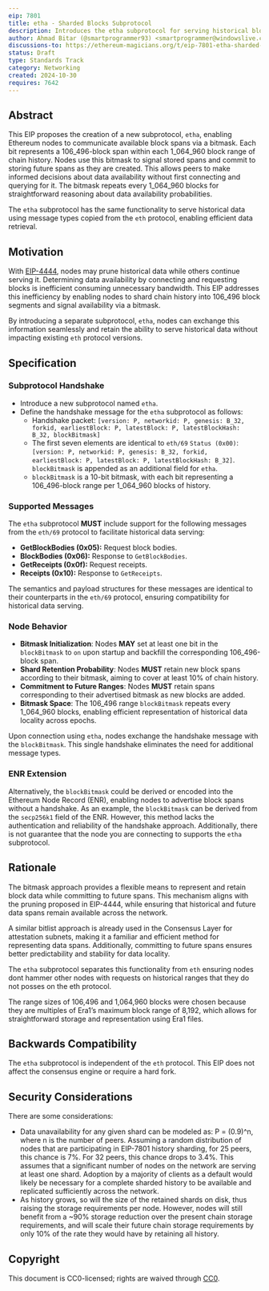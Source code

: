 ```yaml
---
eip: 7801
title: etha - Sharded Blocks Subprotocol
description: Introduces the etha subprotocol for serving historical blocks data.
author: Ahmad Bitar (@smartprogrammer93) <smartprogrammer@windowslive.com>, Giulio Rebuffo (@Giulio2002), Gary Schulte (@garyschulte) <garyschulte@gmail.com>
discussions-to: https://ethereum-magicians.org/t/eip-7801-etha-sharded-blocks-subprotocol/21507
status: Draft
type: Standards Track
category: Networking
created: 2024-10-30
requires: 7642
---
```


## Abstract

This EIP proposes the creation of a new subprotocol, `etha`, enabling Ethereum nodes to communicate available block spans via a bitmask. Each bit represents a 106_496-block span within each 1_064_960 block range of chain history. Nodes use this bitmask to signal stored spans and commit to storing future spans as they are created. This allows peers to make informed decisions about data availability without first connecting and querying for it. The bitmask repeats every 1_064_960 blocks for straightforward reasoning about data availability probabilities.

The `etha` subprotocol has the same functionality to serve historical data using message types copied from the `eth` protocol, enabling efficient data retrieval.

## Motivation

With [EIP-4444](./eip-4444.md), nodes may prune historical data while others continue serving it. Determining data availability by connecting and requesting blocks is inefficient consuming unnecessary bandwidth. This EIP addresses this inefficiency by enabling nodes to shard chain history into 106_496 block segments and signal availability via a bitmask.

By introducing a separate subprotocol, `etha`, nodes can exchange this information seamlessly and retain the ability to serve historical data without impacting existing `eth` protocol versions.

## Specification

### Subprotocol Handshake

- Introduce a new subprotocol named `etha`.
- Define the handshake message for the `etha` subprotocol as follows:
  - Handshake packet: `[version: P, networkid: P, genesis: B_32, forkid, earliestBlock: P, latestBlock: P, latestBlockHash: B_32, blockBitmask]`
  - The first seven elements are identical to `eth/69` `Status (0x00)`: `[version: P, networkid: P, genesis: B_32, forkid, earliestBlock: P, latestBlock: P, latestBlockHash: B_32]`. `blockBitmask` is appended as an additional field for `etha`.
  - `blockBitmask` is a 10-bit bitmask, with each bit representing a 106_496-block range per 1_064_960 blocks of history.

### Supported Messages

The `etha` subprotocol **MUST** include support for the following messages from the `eth/69` protocol to facilitate historical data serving:

- **GetBlockBodies (0x05):** Request block bodies.
- **BlockBodies (0x06):** Response to `GetBlockBodies`.
- **GetReceipts (0x0f):** Request receipts.
- **Receipts (0x10):** Response to `GetReceipts`.

The semantics and payload structures for these messages are identical to their counterparts in the `eth/69` protocol, ensuring compatibility for historical data serving.

### Node Behavior

- **Bitmask Initialization**: Nodes **MAY** set at least one bit in the `blockBitmask` to `on` upon startup and backfill the corresponding 106_496-block span.
- **Shard Retention Probability**: Nodes **MUST** retain new block spans according to their bitmask, aiming to cover at least 10% of chain history.
- **Commitment to Future Ranges**: Nodes **MUST** retain spans corresponding to their advertised bitmask as new blocks are added.
- **Bitmask Space**: The 106_496 range `blockBitmask` repeats every 1_064_960 blocks, enabling efficient representation of historical data locality across epochs.

Upon connection using `etha`, nodes exchange the handshake message with the `blockBitmask`. This single handshake eliminates the need for additional message types.

### ENR Extension

Alternatively, the `blockBitmask` could be derived or encoded into the Ethereum Node Record (ENR), enabling nodes to advertise block spans without a handshake. As an example, the `blockBitmask` can be derived from the `secp256k1` field of the ENR.  However, this method lacks the authentication and reliability of the handshake approach. Additionally, there is not guarantee that the node you are connecting to supports the `etha` subprotocol.

## Rationale

The bitmask approach provides a flexible means to represent and retain block data while committing to future spans. This mechanism aligns with the pruning proposed in EIP-4444, while ensuring that historical and future data spans remain available across the network.

A similar bitlist approach is already used in the Consensus Layer for attestation subnets, making it a familiar and efficient method for representing data spans. Additionally, committing to future spans ensures better predictability and stability for data locality.

The `etha` subprotocol separates this functionality from `eth` ensuring nodes dont hammer other nodes with requests on historical ranges that they do not posses on the eth protocol.

The range sizes of 106,496 and 1,064,960 blocks were chosen because they are multiples of Era1’s maximum block range of 8,192, which allows for straightforward storage and representation using Era1 files.

## Backwards Compatibility

The `etha` subprotocol is independent of the `eth` protocol. This EIP does not affect the consensus engine or require a hard fork.

## Security Considerations

There are some considerations:

- Data unavailability for any given shard can be modeled as: P = (0.9)^n, where n is the number of peers.  Assuming a random distribution of nodes that are participating in EIP-7801 history sharding, for 25 peers, this chance is 7%.  For 32 peers, this chance drops to 3.4%. This assumes that a significant number of nodes on the network are serving at least one shard.  Adoption by a majority of clients as a default would likely be necessary for a complete sharded history to be available and replicated sufficiently across the network.
- As history grows, so will the size of the retained shards on disk, thus raising the storage requirements per node.  However, nodes will still benefit from a ~90% storage reduction over the present chain storage requirements, and will scale their future chain storage requirements by only 10% of the rate they would have by retaining all history.


## Copyright

This document is CC0-licensed; rights are waived through [CC0](../LICENSE.md).
